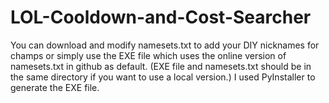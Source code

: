# LOL-Cooldown-and-Cost-Searcher
You can download and modify namesets.txt to add your DIY nicknames for champs or simply use the EXE file which uses the online version of namesets.txt in github as default. (EXE file and namesets.txt should be in the same directory if you want to use a local version.) 
I used PyInstaller to generate the EXE file.
